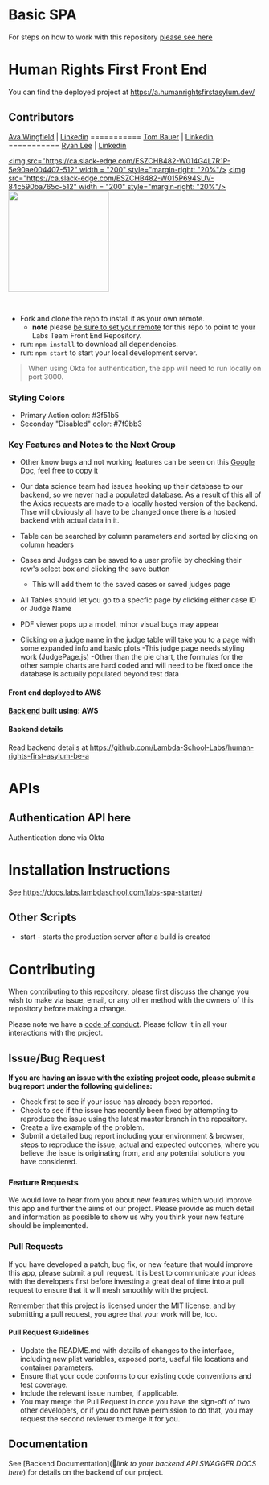 # Basic SPA

For steps on how to work with this repository [please see here](https://docs.labs.lambdaschool.com/labs-spa-starter/)

# Human Rights First Front End

You can find the deployed project at https://a.humanrightsfirstasylum.dev/

## Contributors

[Ava Wingfield](https://github.com/avawing) | [Linkedin](https://www.linkedin.com/in/avawingfield/)
=========== [Tom Bauer](https://github.com/TBau23) | [Linkedin](https://www.linkedin.com/in/tombauer11/)
=========== [Ryan Lee](https://github.com/SassyFatCat) | [Linkedin](https://www.linkedin.com/in/sassyfatcat/)

[<img src="https://ca.slack-edge.com/ESZCHB482-W014G4L7R1P-5e90ae004407-512" width = "200" style="margin-right: "20%"/>](https://github.com/avawing)
[<img src="https://ca.slack-edge.com/ESZCHB482-W015P694SUV-84c590ba765c-512" width = "200" style="margin-right: "20%"/>](https://github.com/TBau23)
[<img src="https://ca.slack-edge.com/ESZCHB482-W014G4N2FEV-9b9fece7a4af-512" width = "200" />](https://github.com/SassyFatCat)

<br />

- Fork and clone the repo to install it as your own remote.
  - **note** please [be sure to set your remote](https://help.github.jp/enterprise/2.11/user/articles/changing-a-remote-s-url/) for this repo to point to your Labs Team Front End Repository.
- run: `npm install` to download all dependencies.
- run: `npm start` to start your local development server.

> When using Okta for authentication, the app will need to run locally on port 3000.

### Styling Colors

- Primary Action color: #3f51b5
- Seconday "Disabled" color: #7f9bb3

### Key Features and Notes to the Next Group

- Other know bugs and not working features can be seen on this [Google Doc](https://docs.google.com/document/d/1MTRA2X88MW4GwFX9NdmO_qqHEDqGHxj20Q0DWplD29E/edit?usp=sharing), feel free to copy it

- Our data science team had issues hooking up their database to our backend, so we never had a populated database. As a result of this all of the Axios requests are made to a locally hosted version of the backend. Thse will obviously all have to be changed once there is a hosted backend with actual data in it.

- Table can be searched by column parameters and sorted by clicking on column headers

- Cases and Judges can be saved to a user profile by checking their row's select box and clicking the save button

  - This will add them to the saved cases or saved judges page

- All Tables should let you go to a specfic page by clicking either case ID or Judge Name

- PDF viewer pops up a model, minor visual bugs may appear

- Clicking on a judge name in the judge table will take you to a page with some expanded info and basic plots
  -This judge page needs styling work (JudgePage.js)
  -Other than the pie chart, the formulas for the other sample charts are hard coded and will need to be fixed once the database is actually populated beyond test data

#### Front end deployed to AWS

#### [Back end](https://github.com/Lambda-School-Labs/human-rights-first-asylum-be-a) built using: AWS

#### Backend details

Read backend details at https://github.com/Lambda-School-Labs/human-rights-first-asylum-be-a

# APIs

## Authentication API here

Authentication done via Okta

# Installation Instructions

See https://docs.labs.lambdaschool.com/labs-spa-starter/

## Other Scripts

- start - starts the production server after a build is created

# Contributing

When contributing to this repository, please first discuss the change you wish to make via issue, email, or any other method with the owners of this repository before making a change.

Please note we have a [code of conduct](./CODE_OF_CONDUCT.md). Please follow it in all your interactions with the project.

## Issue/Bug Request

**If you are having an issue with the existing project code, please submit a bug report under the following guidelines:**

- Check first to see if your issue has already been reported.
- Check to see if the issue has recently been fixed by attempting to reproduce the issue using the latest master branch in the repository.
- Create a live example of the problem.
- Submit a detailed bug report including your environment & browser, steps to reproduce the issue, actual and expected outcomes, where you believe the issue is originating from, and any potential solutions you have considered.

### Feature Requests

We would love to hear from you about new features which would improve this app and further the aims of our project. Please provide as much detail and information as possible to show us why you think your new feature should be implemented.

### Pull Requests

If you have developed a patch, bug fix, or new feature that would improve this app, please submit a pull request. It is best to communicate your ideas with the developers first before investing a great deal of time into a pull request to ensure that it will mesh smoothly with the project.

Remember that this project is licensed under the MIT license, and by submitting a pull request, you agree that your work will be, too.

#### Pull Request Guidelines

- Update the README.md with details of changes to the interface, including new plist variables, exposed ports, useful file locations and container parameters.
- Ensure that your code conforms to our existing code conventions and test coverage.
- Include the relevant issue number, if applicable.
- You may merge the Pull Request in once you have the sign-off of two other developers, or if you do not have permission to do that, you may request the second reviewer to merge it for you.

## Documentation

See [Backend Documentation](🚫*link to your backend API SWAGGER DOCS here*) for details on the backend of our project.

